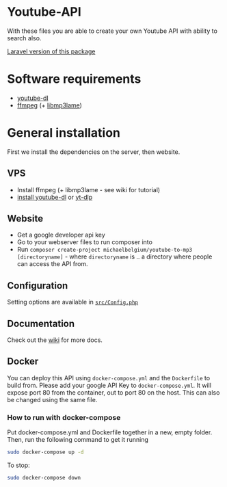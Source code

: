 # Youtube-API

With these files you are able to create your own Youtube API with ability to search also.

[Laravel version of this package](https://github.com/MichaelBelgium/Laravel-Youtube-API)

# Software requirements

* [youtube-dl](https://rg3.github.io/youtube-dl/)
* [ffmpeg](https://www.ffmpeg.org/) (+ [libmp3lame](http://lame.sourceforge.net/))

# General installation

First we install the dependencies on the server, then website.

## VPS

* Install ffmpeg (+ libmp3lame - see wiki for tutorial)
* [install youtube-dl](http://ytdl-org.github.io/youtube-dl/download.html) or [yt-dlp](https://github.com/yt-dlp/yt-dlp/releases/latest)

## Website

* Get a google developer api key
* Go to your webserver files to run composer into
* Run `composer create-project michaelbelgium/youtube-to-mp3 [directoryname]` - where `directoryname` is .. a directory where people can access the API from.

## Configuration

Setting options are available in [`src/Config.php`](https://github.com/MichaelBelgium/Youtube-API/blob/master/src/Config.php)

## Documentation

Check out the [wiki](https://github.com/MichaelBelgium/Youtube-API/wiki) for more docs.

## Docker
You can deploy this API using `docker-compose.yml` and the `Dockerfile` to build from. Please add your google API Key to `docker-compose.yml`.
It will expose port 80 from the container, out to port 80 on the host. This can also be changed using the same file.

### How to run with docker-compose
Put docker-compose.yml and Dockerfile together in a new, empty folder.
Then, run the following command to get it running
```sh
sudo docker-compose up -d
```

To stop:
```sh
sudo docker-compose down
```
